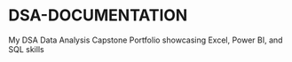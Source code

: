 # DSA-DOCUMENTATION
My DSA Data Analysis Capstone Portfolio showcasing Excel, Power BI, and SQL skills
